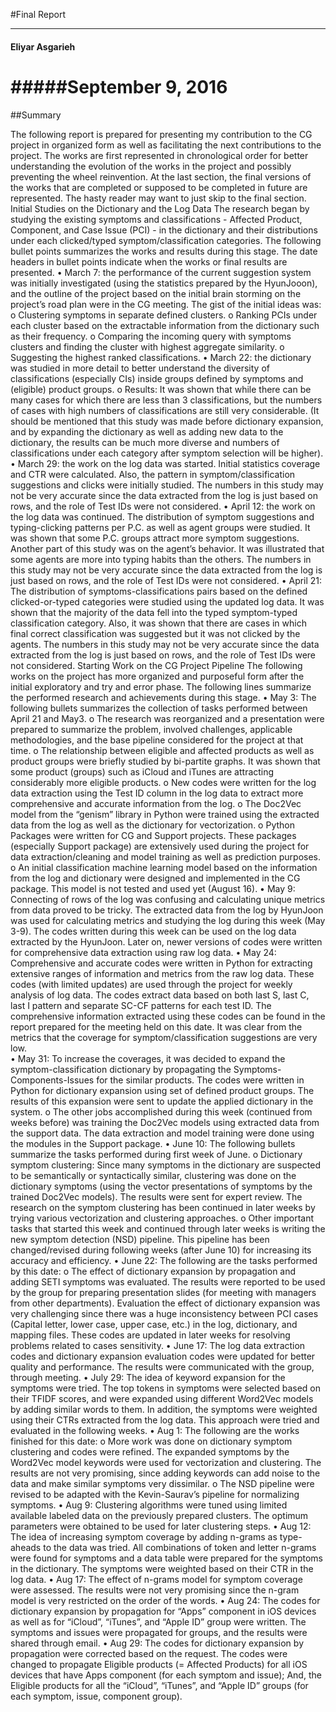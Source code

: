 
#Final Report

***

#### Eliyar Asgarieh 
#####September 9, 2016
=======================================

##Summary

The following report is prepared for presenting my contribution to the CG project in organized form as well as facilitating the next contributions to the project. The works are first represented in chronological order for better understanding the evolution of the works in the project and possibly preventing the wheel reinvention. At the last section, the final versions of the works that are completed or supposed to be completed in future are represented. The hasty reader may want to just skip to the final section.
Initial Studies on the Dictionary and the Log Data
The research began by studying the existing symptoms and classifications - Affected Product, Component, and Case Issue (PCI) - in the dictionary and their distributions under each clicked/typed symptom/classification categories. The following bullet points summarizes the works and results during this stage. The date headers in bullet points indicate when the works or final results are presented. 
•	March 7: the performance of the current suggestion system was initially investigated (using the statistics prepared by the HyunJooon), and the outline of the project based on the initial brain storming on the project’s road plan were in the CG meeting. The gist of the initial ideas was:
o	Clustering symptoms in separate defined clusters.
o	Ranking PCIs under each cluster based on the extractable information from the dictionary such as their frequency.
o	Comparing the incoming query with symptoms clusters and finding the cluster with highest aggregate similarity.
o	Suggesting the highest ranked classifications.
•	March 22: the dictionary was studied in more detail to better understand the diversity of classifications (especially CIs) inside groups defined by symptoms and (eligible) product groups. 
o	Results: It was shown that while there can be many cases for which there are less than 3 classifications, but the numbers of cases with high numbers of classifications are still very considerable. (It should be mentioned that this study was made before dictionary expansion, and by expanding the dictionary as well as adding new data to the dictionary, the results can be much more diverse and numbers of classifications under each category after symptom selection will be higher).
•	 March 29: the work on the log data was started. Initial statistics coverage and CTR were calculated. Also, the pattern in symptom/classification suggestions and clicks were initially studied. The numbers in this study may not be very accurate since the data extracted from the log is just based on rows, and the role of Test IDs were not considered.
•	April 12: the work on the log data was continued. The distribution of symptom suggestions and typing-clicking patterns per P.C. as well as agent groups were studied. It was shown that some P.C. groups attract more symptom suggestions. Another part of this study was on the agent’s behavior. It was illustrated that some agents are more into typing habits than the others. The numbers in this study may not be very accurate since the data extracted from the log is just based on rows, and the role of Test IDs were not considered.
•	April 21: The distribution of symptoms-classifications pairs based on the defined clicked-or-typed categories were studied using the updated log data. It was shown that the majority of the data fell into the typed symptom-typed classification category. Also, it was shown that there are cases in which final correct classification was suggested but it was not clicked by the agents. The numbers in this study may not be very accurate since the data extracted from the log is just based on rows, and the role of Test IDs were not considered.
Starting Work on the CG Project Pipeline
The following works on the project has more organized and purposeful form after the initial exploratory and try and error phase. The following lines summarize the performed research and achievements during this stage. 
•	May 3: The following bullets summarizes the collection of tasks performed between April 21 and May3. 
o	The research was reorganized and a presentation were prepared to summarize the problem, involved challenges, applicable methodologies, and the base pipeline considered for the project at that time. 
o	The relationship between eligible and affected products as well as product groups were briefly studied by bi-partite graphs. It was shown that some product (groups) such as iCloud and iTunes are attracting considerably more eligible products. 
o	New codes were written for the log data extraction using the Test ID column in the log data to extract more comprehensive and accurate information from the log.
o	The Doc2Vec model from the “genism” library in Python were trained using the extracted data from the log as well as the dictionary for vectorization.
o	Python Packages were written for CG and Support projects. These packages (especially Support package) are extensively used during the project for data extraction/cleaning and model training as well as prediction purposes. 
o	An initial classification machine learning model based on the information from the log and dictionary were designed and implemented in the CG package. This model is not tested and used yet (August 16). 
•	May 9: Connecting of rows of the log was confusing and calculating unique metrics from data proved to be tricky. The extracted data from the log by HyunJoon was used for calculating metrics and studying the log during this week (May 3-9). The codes written during this week can be used on the log data extracted by the HyunJoon. Later on, newer versions of codes were written for comprehensive data extraction using raw log data. 
•	May 24: Comprehensive and accurate codes were written in Python for extracting extensive ranges of information and metrics from the raw log data. These codes (with limited updates) are used through the project for weekly analysis of log data. The codes extract data based on both last S, last C, last I pattern and separate SC-CF patterns for each test ID. The comprehensive information extracted using these codes can be found in the report prepared for the meeting held on this date. It was clear from the metrics that the coverage for symptom/classification suggestions are very low.    
•	May 31: To increase the coverages, it was decided to expand the symptom-classification dictionary by propagating the Symptoms-Components-Issues for the similar products. The codes were written in Python for dictionary expansion using set of defined product groups.  The results of this expansion were sent to update the applied dictionary in the system. 
o	The other jobs accomplished during this week (continued from weeks before) was training the Doc2Vec models using extracted data from the support data. The data extraction and model training were done using the modules in the Support package. 
•	June 10: The following bullets summarize the tasks performed during first week of June.
o	Dictionary symptom clustering: Since many symptoms in the dictionary are suspected to be semantically or syntactically similar, clustering was done on the dictionary symptoms (using the vector presentations of symptoms by the trained Doc2Vec models). The results were sent for expert review. The research on the symptom clustering has been continued in later weeks by trying various vectorization and clustering approaches. 
o	Other important tasks that started this week and continued through later weeks is writing the new symptom detection (NSD) pipeline. This pipeline has been changed/revised during following weeks (after June 10) for increasing its accuracy and efficiency. 
•	June 22: The following are the tasks performed by this date:
o	The effect of dictionary expansion by propagation and adding SETI symptoms was evaluated. The results were reported to be used by the group for preparing presentation slides (for meeting with managers from other departments). Evaluation the effect of dictionary expansion was very challenging since there was a huge inconsistency between PCI cases (Capital letter, lower case, upper case, etc.) in the log, dictionary, and mapping files. These codes are updated in later weeks for resolving problems related to cases sensitivity. 
•	June 17: The log data extraction codes and dictionary expansion evaluation codes were updated for better quality and performance. The results were communicated with the group, through meeting. 
•	July 29: The idea of keyword expansion for the symptoms were tried. The top tokens in symptoms were selected based on their TFIDF scores, and were expanded using different Word2Vec models by adding similar words to them. In addition, the symptoms were weighted using their CTRs extracted from the log data. This approach were tried and evaluated in the following weeks. 
•	Aug 1: The following are the works finished for this date:
o	More work was done on dictionary symptom clustering and codes were refined. The expanded symptoms by the Word2Vec model keywords were used for vectorization and clustering. The results are not very promising, since adding keywords can add noise to the data and make similar symptoms very dissimilar. 
o	The NSD pipeline were revised to be adapted with the Kevin-Saurav’s pipeline for normalizing symptoms.
•	Aug 9: Clustering algorithms were tuned using limited available labeled data on the previously prepared clusters. The optimum parameters were obtained to be used for later clustering steps. 
•	Aug 12: The idea of increasing symptom coverage by adding n-grams as type-aheads to the data was tried. All combinations of token and letter n-grams were found for symptoms and a data table were prepared for the symptoms in the dictionary. The symptoms were weighted based on their CTR in the log data.
•	Aug 17: The effect of n-grams model for symptom coverage were assessed. The results were not very promising since the n-gram model is very restricted on the order of the words. 
•	Aug 24: The codes for dictionary expansion by propagation for “Apps” component in iOS devices as well as for “iCloud”, “iTunes”, and “Apple ID” group were written. The symptoms and issues were propagated for groups, and the results were shared through email.
•	Aug 29: The codes for dictionary expansion by propagation were corrected based on the request. The codes were changed to propagate Eligible products (= Affected Products) for all iOS devices that have Apps component (for each symptom and issue); And, the Eligible products for all the “iCloud”, “iTunes”, and “Apple ID” groups (for each symptom, issue, component group).

